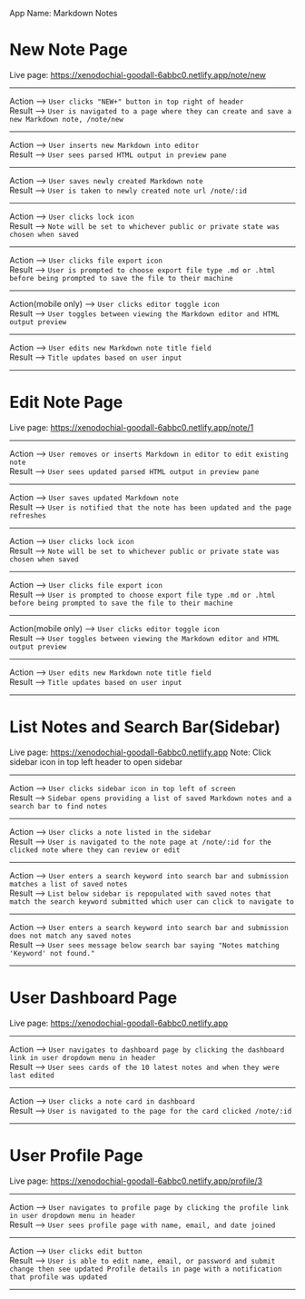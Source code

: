 App Name: Markdown Notes

New Note Page
=============  
Live page: https://xenodochial-goodall-6abbc0.netlify.app/note/new  

---

Action --> 
  ```User clicks "NEW+" button in top right of header```  
Result --> 
  ```User is navigated to a page where they can create and save a new Markdown note, /note/new```

---

Action --> 
  ```User inserts new Markdown into editor```  
Result --> 
  ```User sees parsed HTML output in preview pane```

---

Action --> 
  ```User saves newly created Markdown note```  
Result --> 
  ```User is taken to newly created note url /note/:id```

---

Action --> 
  ```User clicks lock icon```  
Result --> 
  ```Note will be set to whichever public or private state was chosen when saved```

---

Action --> 
  ```User clicks file export icon```  
Result --> 
  ```User is prompted to choose export file type .md or .html before being prompted to save the file to their machine```

---

Action(mobile only) --> 
  ```User clicks editor toggle icon```  
Result --> 
  ```User toggles between viewing the Markdown editor and HTML output preview```

---

Action --> 
  ```User edits new Markdown note title field```  
Result --> 
  ```Title updates based on user input```

---

Edit Note Page
==============  
Live page: https://xenodochial-goodall-6abbc0.netlify.app/note/1 

---

Action --> 
  ```User removes or inserts Markdown in editor to edit existing note```  
Result --> 
  ```User sees updated parsed HTML output in preview pane```

---

Action --> 
  ```User saves updated Markdown note```  
Result --> 
  ```User is notified that the note has been updated and the page refreshes```

---

Action --> 
  ```User clicks lock icon```  
Result --> 
  ```Note will be set to whichever public or private state was chosen when saved```

---

Action --> 
  ```User clicks file export icon```  
Result --> 
  ```User is prompted to choose export file type .md or .html before being prompted to save the file to their machine```

---

Action(mobile only) --> 
  ```User clicks editor toggle icon```  
Result --> 
  ```User toggles between viewing the Markdown editor and HTML output preview```

---

Action --> 
  ```User edits new Markdown note title field```  
Result --> 
  ```Title updates based on user input```

---

List Notes and Search Bar(Sidebar)
==================================  
Live page: https://xenodochial-goodall-6abbc0.netlify.app
Note: Click sidebar icon in top left header to open sidebar

---

Action --> 
  ```User clicks sidebar icon in top left of screen```  
Result --> 
  ```Sidebar opens providing a list of saved Markdown notes and a search bar to find notes```

---

Action --> 
  ```User clicks a note listed in the sidebar```  
Result --> 
  ```User is navigated to the note page at /note/:id for the clicked note where they can review or edit```

---

Action --> 
  ```User enters a search keyword into search bar and submission matches a list of saved notes```  
Result --> 
  ```List below sidebar is repopulated with saved notes that match the search keyword submitted which user can click to navigate to```

---

Action --> 
  ```User enters a search keyword into search bar and submission does not match any saved notes```  
Result --> 
  ```User sees message below search bar saying "Notes matching 'Keyword' not found."```

---

User Dashboard Page
=================== 
Live page: https://xenodochial-goodall-6abbc0.netlify.app

--- 

Action --> 
  ```User navigates to dashboard page by clicking the dashboard link in user dropdown menu in header```  
Result --> 
  ```User sees cards of the 10 latest notes and when they were last edited```

---

Action --> 
  ```User clicks a note card in dashboard```  
Result --> 
  ```User is navigated to the page for the card clicked /note/:id```

---

User Profile Page
=================  
Live page: https://xenodochial-goodall-6abbc0.netlify.app/profile/3

--- 

Action --> 
  ```User navigates to profile page by clicking the profile link in user dropdown menu in header```  
Result --> 
  ```User sees profile page with name, email, and date joined```

---

Action --> 
  ```User clicks edit button```  
Result --> 
  ```User is able to edit name, email, or password and submit change then see updated Profile details in page with a notification that profile was updated```

---